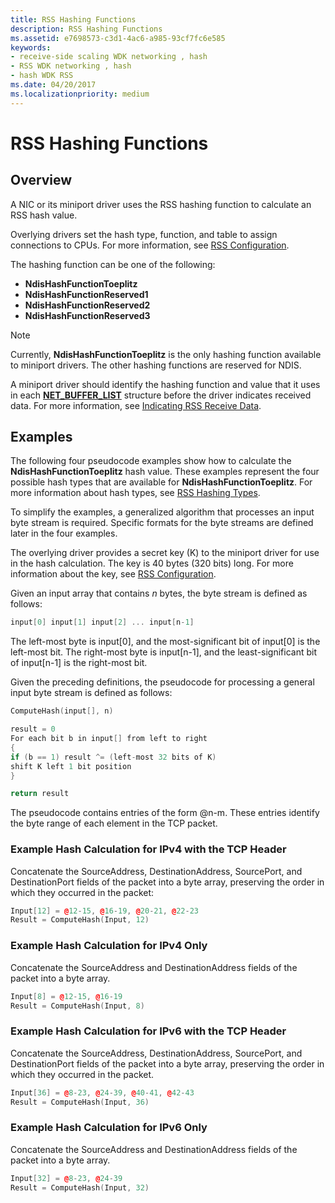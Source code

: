 ```yaml
---
title: RSS Hashing Functions
description: RSS Hashing Functions
ms.assetid: e7698573-c3d1-4ac6-a985-93cf7fc6e585
keywords:
- receive-side scaling WDK networking , hash
- RSS WDK networking , hash
- hash WDK RSS
ms.date: 04/20/2017
ms.localizationpriority: medium
---
```


# RSS Hashing Functions


## Overview

A NIC or its miniport driver uses the RSS hashing function to calculate an RSS hash value.

Overlying drivers set the hash type, function, and table to assign connections to CPUs. For more information, see [RSS Configuration](rss-configuration.md).

The hashing function can be one of the following:

- **NdisHashFunctionToeplitz**
- **NdisHashFunctionReserved1**
- **NdisHashFunctionReserved2**
- **NdisHashFunctionReserved3**

>[!NOTE]
> Currently, **NdisHashFunctionToeplitz** is the only hashing function available to miniport drivers. The other hashing functions are reserved for NDIS. 

A miniport driver should identify the hashing function and value that it uses in each [**NET\_BUFFER\_LIST**](https://docs.microsoft.com/windows-hardware/drivers/ddi/ndis/ns-ndis-_net_buffer_list) structure before the driver indicates received data. For more information, see [Indicating RSS Receive Data](indicating-rss-receive-data.md).

## Examples

The following four pseudocode examples show how to calculate the **NdisHashFunctionToeplitz** hash value. These examples represent the four possible hash types that are available for **NdisHashFunctionToeplitz**. For more information about hash types, see [RSS Hashing Types](rss-hashing-types.md).

To simplify the examples, a generalized algorithm that processes an input byte stream is required. Specific formats for the byte streams are defined later in the four examples.

The overlying driver provides a secret key (K) to the miniport driver for use in the hash calculation. The key is 40 bytes (320 bits) long. For more information about the key, see [RSS Configuration](rss-configuration.md).

Given an input array that contains *n* bytes, the byte stream is defined as follows:

```c++
input[0] input[1] input[2] ... input[n-1]
```

The left-most byte is input\[0\], and the most-significant bit of input\[0\] is the left-most bit. The right-most byte is input\[n-1\], and the least-significant bit of input\[n-1\] is the right-most bit.

Given the preceding definitions, the pseudocode for processing a general input byte stream is defined as follows:

```c++
ComputeHash(input[], n)

result = 0
For each bit b in input[] from left to right
{
if (b == 1) result ^= (left-most 32 bits of K)
shift K left 1 bit position
}

return result
```

The pseudocode contains entries of the form @n-m. These entries identify the byte range of each element in the TCP packet.

### Example Hash Calculation for IPv4 with the TCP Header

Concatenate the SourceAddress, DestinationAddress, SourcePort, and DestinationPort fields of the packet into a byte array, preserving the order in which they occurred in the packet:

```c++
Input[12] = @12-15, @16-19, @20-21, @22-23
Result = ComputeHash(Input, 12)
```

### Example Hash Calculation for IPv4 Only

Concatenate the SourceAddress and DestinationAddress fields of the packet into a byte array.

```c++
Input[8] = @12-15, @16-19
Result = ComputeHash(Input, 8) 
```

### Example Hash Calculation for IPv6 with the TCP Header

Concatenate the SourceAddress, DestinationAddress, SourcePort, and DestinationPort fields of the packet into a byte array, preserving the order in which they occurred in the packet.

```c++
Input[36] = @8-23, @24-39, @40-41, @42-43
Result = ComputeHash(Input, 36)
```

### Example Hash Calculation for IPv6 Only

Concatenate the SourceAddress and DestinationAddress fields of the packet into a byte array.

```c++
Input[32] = @8-23, @24-39
Result = ComputeHash(Input, 32)
```

 

 





